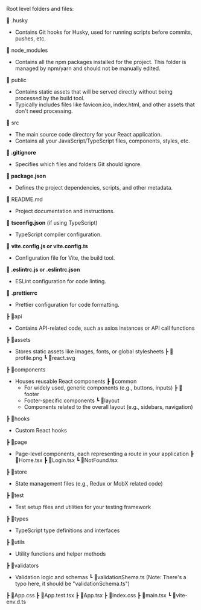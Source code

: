 Root level folders and files:

📁 .husky
  - Contains Git hooks for Husky, used for running scripts before commits, pushes, etc.

📁 node_modules
  - Contains all the npm packages installed for the project. This folder is managed by npm/yarn and should not be manually edited.

📁 public
  - Contains static assets that will be served directly without being processed by the build tool.
  - Typically includes files like favicon.ico, index.html, and other assets that don't need processing.

📁 src
  - The main source code directory for your React application.
  - Contains all your JavaScript/TypeScript files, components, styles, etc.

**📄 .gitignore**
  - Specifies which files and folders Git should ignore.

**📄 package.json**
  - Defines the project dependencies, scripts, and other metadata.

📄 README.md
  - Project documentation and instructions.

📄 **tsconfig.json** (if using TypeScript)
  - TypeScript compiler configuration.

📄 **vite.config.js or vite.config.ts**
  - Configuration file for Vite, the build tool.

**📄 .eslintrc.js or .eslintrc.json**
  - ESLint configuration for code linting.

📄 **.prettierrc**
  - Prettier configuration for code formatting.






┣ 📂api
  - Contains API-related code, such as axios instances or API call functions

┣ 📂assets
  - Stores static assets like images, fonts, or global stylesheets
  ┣ 📜profile.png
  ┗ 📜react.svg

┣ 📂components
  - Houses reusable React components
  ┣ 📂common
    - For widely used, generic components (e.g., buttons, inputs)
  ┣ 📂footer
    - Footer-specific components
  ┗ 📂layout
    - Components related to the overall layout (e.g., sidebars, navigation)

┣ 📂hooks
  - Custom React hooks

┣ 📂page
  - Page-level components, each representing a route in your application
  ┣ 📜Home.tsx
  ┣ 📜Login.tsx
  ┗ 📜NotFound.tsx

┣ 📂store
  - State management files (e.g., Redux or MobX related code)

┣ 📂test
  - Test setup files and utilities for your testing framework

┣ 📂types
  - TypeScript type definitions and interfaces

┣ 📂utils
  - Utility functions and helper methods

┣ 📂validators
  - Validation logic and schemas
  ┗ 📜validationShema.ts (Note: There's a typo here, it should be "validationSchema.ts")

┣ 📜App.css
┣ 📜App.test.tsx
┣ 📜App.tsx
┣ 📜index.css
┣ 📜main.tsx
┗ 📜vite-env.d.ts
 